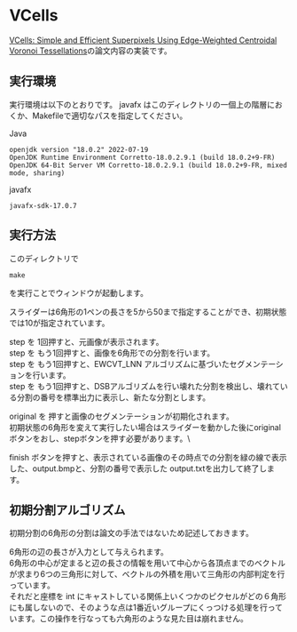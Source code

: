 # VCells

[VCells: Simple and Efficient Superpixels Using Edge-Weighted Centroidal Voronoi Tessellations](https://ieeexplore.ieee.org/abstract/document/6186738)の論文内容の実装です。

## 実行環境
実行環境は以下のとおりです。
javafx はこのディレクトリの一個上の階層におくか、Makefileで適切なパスを指定してください。

Java
```
openjdk version "18.0.2" 2022-07-19
OpenJDK Runtime Environment Corretto-18.0.2.9.1 (build 18.0.2+9-FR)
OpenJDK 64-Bit Server VM Corretto-18.0.2.9.1 (build 18.0.2+9-FR, mixed mode, sharing)
```

javafx
```
javafx-sdk-17.0.7
```


## 実行方法
このディレクトリで
```
make
```
を実行ことでウィンドウが起動します。

スライダーは6角形の1ペンの長さを5から50まで指定することができ、初期状態では10が指定されています。

step を 1回押すと、元画像が表示されます。\
step を もう1回押すと、画像を6角形での分割を行います。\
step を もう1回押すと、EWCVT_LNN アルゴリズムに基づいたセグメンテーションを行います。\
step を もう1回押すと、DSBアルゴリズムを行い壊れた分割を検出し、壊れている分割の番号を標準出力に表示し、新たな分割とします。

original を 押すと画像のセグメンテーションが初期化されます。\
初期状態の6角形を変えて実行したい場合はスライダーを動かした後にoriginal ボタンをおし、stepボタンを押す必要があります。\

finish ボタンを押すと、表示されている画像のその時点での分割を緑の線で表示した、output.bmpと、分割の番号で表示した output.txtを出力して終了します。

## 初期分割アルゴリズム
初期分割の6角形の分割は論文の手法ではないため記述しておきます。

6角形の辺の長さが入力として与えられます。\
6角形の中心が定まると辺の長さの情報を用いて中心から各頂点までのベクトルが求まり6つの三角形に対して、ベクトルの外積を用いて三角形の内部判定を行っています。\
それだと座標を int にキャストしている関係上いくつかのピクセルがどの６角形にも属しないので、そのような点は1番近いグループにくっつける処理を行っています。この操作を行なっても六角形のような見た目は崩れません。


